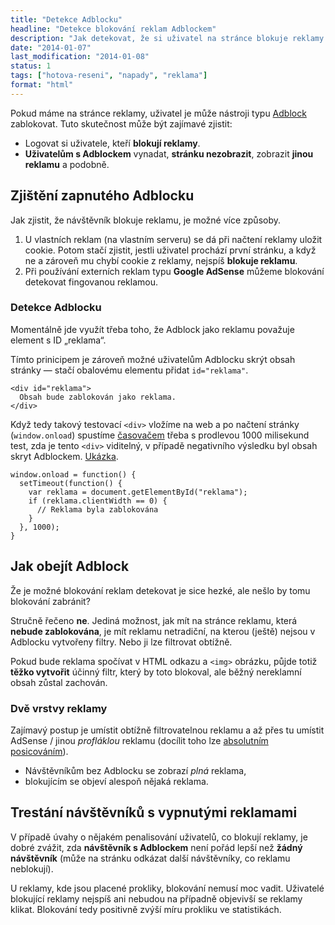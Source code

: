 ```yaml
---
title: "Detekce Adblocku"
headline: "Detekce blokování reklam Adblockem"
description: "Jak detekovat, že si uživatel na stránce blokuje reklamy. Dá se „ad block“ obejít?"
date: "2014-01-07"
last_modification: "2014-01-08"
status: 1
tags: ["hotova-reseni", "napady", "reklama"]
format: "html"
---
```


<p>Pokud máme na stránce reklamy, uživatel je může nástroji typu <a href="http://cs.wikipedia.org/wiki/Adblock">Adblock</a> zablokovat. Tuto skutečnost může být zajímavé zjistit:</p>

<ul>
  <li>Logovat si uživatele, kteří <b>blokují reklamy</b>.</li>
  <li><b>Uživatelům s Adblockem</b> vynadat, <b>stránku nezobrazit</b>, zobrazit <b>jinou reklamu</b> a podobně.</li>
</ul>

<h2 id="zjistit">Zjištění zapnutého Adblocku</h2>
<p>Jak zjistit, že návštěvník blokuje reklamu, je možné více způsoby.</p>

<ol>
  <li>U vlastních reklam (na vlastním serveru) se dá při načtení reklamy uložit cookie. Potom stačí zjistit, jestli uživatel prochází první stránku, a když ne a zároveň mu chybí cookie z reklamy, nejspíš <b>blokuje reklamu</b>.</li>
  
  <li>Při používání externích reklam typu <b>Google AdSense</b> můžeme blokování detekovat fingovanou reklamou.</li>
</ol>

<h3>Detekce Adblocku</h3>
<p>Momentálně jde využít třeba toho, že Adblock jako reklamu považuje element s ID „reklama“.</p>

<p>Tímto prinicipem je zároveň možné uživatelům Adblocku skrýt obsah stránky — stačí obalovému elementu přidat <code>id="reklama"</code>.</p>

<pre><code>&lt;div id="reklama">
  Obsah bude zablokován jako reklama.
&lt;/div></code></pre>

<p>Když tedy takový testovací <code>&lt;div></code> vložíme na web a po načtení stránky (<code>window.onload</code>) spustíme <a href="/odpocitavani">časovačem</a> třeba s prodlevou 1000 milisekund test, zda je tento <code>&lt;div></code> viditelný, v případě negativního výsledku byl obsah skryt Adblockem. <a href="http://kod.djpw.cz/qzab">Ukázka</a>.</p>

<pre><code>window.onload = function() {
  setTimeout(function() {
    var reklama = document.getElementById("reklama");
    if (reklama.clientWidth == 0) {
      // Reklama byla zablokována
    }
  }, 1000);
}</code></pre>


<h2 id="jak-obejit">Jak obejít Adblock</h2>
<p>Že je možné blokování reklam detekovat je sice hezké, ale nešlo by tomu blokování zabránit?</p>

<p>Stručně řečeno <b>ne</b>. Jediná možnost, jak mít na stránce reklamu, která <b>nebude zablokována</b>, je mít reklamu netradiční, na kterou (ještě) nejsou v Adblocku vytvořeny filtry. Nebo ji lze filtrovat obtížně.</p>

<p>Pokud bude reklama spočívat v HTML odkazu a <code>&lt;img></code> obrázku, půjde totiž <b>těžko vytvořit</b> účinný filtr, který by toto blokoval, ale běžný nereklamní obsah zůstal zachován.</p>

<h3>Dvě vrstvy reklamy</h3>
<p>Zajímavý postup je umístit obtížně filtrovatelnou reklamu a až přes tu umístit AdSense / jinou <i>profláklou</i> reklamu (docílit toho lze <a href="/position#absolute">absolutním posicováním</a>).</p>

<ul>
  <li>Návštěvníkům bez Adblocku se zobrazí <i>plná</i> reklama,</li>
  <li>blokujícím se objeví alespoň nějaká reklama.</li>
</ul>

<h2 id="trest">Trestání návštěvníků s vypnutými reklamami</h2>
<p>V případě úvahy o nějakém penalisování uživatelů, co blokují reklamy, je dobré zvážit, zda <b>návštěvník s Adblockem</b> není pořád lepší než <b>žádný návštěvník</b> (může na stránku odkázat další návštěvníky, co reklamu neblokují).</p>

<p>U reklamy, kde jsou placené prokliky, blokování nemusí moc vadit. Uživatelé blokující reklamy nejspíš ani nebudou na případně objevivší se reklamy klikat. Blokování tedy positivně zvýší míru prokliku ve statistikách.</p>